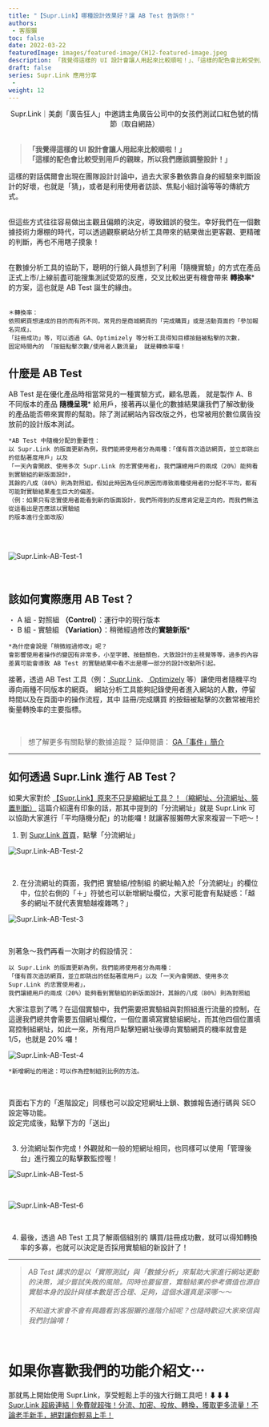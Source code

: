 ```yaml
---
title: "【Supr.Link】哪種設計效果好？讓 AB Test 告訴你！"
authors:
 - 客服獺
toc: false
date: 2022-03-22
featuredImage: images/featured-image/CH12-featured-image.jpeg
description: 「我覺得這樣的 UI 設計會讓人用起來比較順啦！」、「這樣的配色會比較受到用戶的親睞，所以應該調整設計！」，這樣的對話，你聽膩了嗎？
draft: false
series: Supr.Link 應用分享
 -
weight: 12
---
```


<center>Supr.Link｜美劇「廣告狂人」中邀請主角廣告公司中的女孩們測試口紅色號的情節（取自網路）</center>
<br>

> **「我覺得這樣的 UI 設計會讓人用起來比較順啦！」** <br>
**「這樣的配色會比較受到用戶的親睞，所以我們應該調整設計！」**

這樣的對話偶爾會出現在團隊設計討論中，過去大家多數依靠自身的經驗來判斷設計的好壞，也就是「猜」，或者是利用使用者訪談、焦點小組討論等等的傳統方式。
<br>
<br>

但這些方式往往容易做出主觀且偏頗的決定，導致錯誤的發生。幸好我們在一個數據技術力爆棚的時代，可以透過觀察網站分析工具帶來的結果做出更客觀、更精確的判斷，再也不用瞎子摸象！
<br>
<br>

在數據分析工具的協助下，聰明的行銷人員想到了利用「隨機實驗」的方式在產品正式上市/上線前盡可能搜集測試受眾的反應，交叉比較出更有機會帶來 **轉換率*** 的方案，這也就是 AB Test 誕生的緣由。
<br>
<br>

    ＊轉換率：
    依照網頁想達成的目的而有所不同，常見的是商城網頁的「完成購買」或是活動頁面的「參加報名完成」、
    「註冊成功」等，可以透過 GA、Optimizely 等分析工具得知目標按鈕被點擊的次數，
    固定時間內的 「按鈕點擊次數/使用者人數流量」 就是轉換率囉！

## 什麼是 AB Test

AB Test 是在優化產品時相當常見的一種實驗方式，顧名思義， 就是製作 A、B 不同版本的產品 **隨機呈現*** 給用戶，接著再以量化的數據結果讓我們了解改動後的產品能否帶來實際的幫助。除了測試網站內容改版之外，也常被用於數位廣告投放前的設計版本測試。

    *AB Test 中隨機分配的重要性：
    以 Supr.Link 的版面更新為例，我們能將使用者分為兩種：「僅有首次造訪網頁，並立即跳出的低黏著度用戶」以及
    「一天內會開啟、使用多次 Supr.Link 的忠實使用者」，我們讓總用戶的兩成（20%）能夠看到實驗組的新版面設計，
    其餘的八成（80%）則為對照組，假如此時因為任何原因而導致兩種使用者的分配不平均，都有可能對實驗結果產生巨大的偏差。
    （例：如果只有忠實使用者能看到新的版面設計，我們所得到的反應肯定是正向的，而我們無法從這看出是否應該以實驗組
    的版本進行全面改版）

<br>
<br>

![Supr.Link-AB-Test-1](/static/CH12/CH12PH02.jpeg)

<br>

## 該如何實際應用 AB Test？

・ A 組 - 對照組 **（Control）**：運行中的現行版本<br>
・ B 組 - 實驗組 **（Variation）**：稍微經過修改的**實驗新版***  
  
    *為什麼會說是「稍微經過修改」呢？
    會影響使用者操作的變因有非常多，小至字體、按鈕顏色，大致設計的主視覺等等，過多的內容
    差異可能會導致 AB Test 的實驗結果中看不出是哪一部分的設計改動所引起。

接著，透過 AB Test 工具（例：<a href="https://console.supr.link" target="_blank"> Supr.Link</a>、<a href="https://www.optimizely.com/" target="_blank"> Optimizely</a> 等）讓使用者隨機平均導向兩種不同版本的網頁。 網站分析工具能夠記錄使用者進入網站的人數，停留時間以及在頁面中的操作流程，其中 註冊/完成購買 的按鈕被點擊的次數常被用於衡量轉換率的主要指標。

<br>

> 想了解更多有關點擊的數據追蹤？ 延伸閱讀： <a href="https://support.google.com/analytics/answer/1033068?hl=zh-Hant#zippy=%2C%E6%9C%AC%E6%96%87%E5%85%A7%E5%AE%B9" target="_blank">GA「事件」簡介 </a>

---

## 如何透過 Supr.Link 進行 AB Test？

如果大家對於 <a href="https://davidtty990.github.io/posts/supr.link-tutorial/ch04/" target="_blank">【Supr.Link】原來不只是縮網址工具？！（縮網址、分流網址、裝置判斷）</a> 這篇介紹還有印象的話，那其中提到的「分流網址」就是 Supr.Link 可以協助大家進行「平均隨機分配」的功能囉！就讓客服獺帶大家來複習一下吧～！

1. 到 <a href="https://console.supr.link" target="_blank"> Supr.Link 首頁</a>，點擊「分流網址」

![Supr.Link-AB-Test-2](/static/CH12/CH12PH03.png)

<br>

2. 在分流網址的頁面，我們把 實驗組/控制組 的網址輸入於「分流網址」的欄位中，位於右側的「＋」符號也可以新增網址欄位，大家可能會有點疑惑：「越多的網址不就代表實驗越複雜嗎？」

![Supr.Link-AB-Test-3](/static/CH12/CH12PH04.png)

<br>

別著急～我們再看一次剛才的假設情況：

    以 Supr.Link 的版面更新為例，我們能將使用者分為兩種：
    「僅有首次造訪網頁，並立即跳出的低黏著度用戶」以及「一天內會開啟、使用多次 Supr.Link 的忠實使用者」，
    我們讓總用戶的兩成（20%）能夠看到實驗組的新版面設計，其餘的八成（80%）則為對照組

大家注意到了嗎？在這個實驗中，我們需要把實驗組與對照組進行流量的控制，在這邊我們總共會需要五個網址欄位，一個位置填寫實驗組網址，而其他四個位置填寫控制組網址，如此一來，所有用戶點擊短網址後導向實驗網頁的機率就會是 1/5，也就是 20% 囉！

![Supr.Link-AB-Test-4](/static/CH12/CH12PH05.png)

    *新增網址的用途：可以作為控制組別比例的方法。

<br>

頁面右下方的「進階設定」同樣也可以設定短網址上鎖、數據報告通行碼與 SEO 設定等功能。<br>
設定完成後，點擊下方的「送出」
<br>
<br>

3. 分流網址製作完成！外觀就和一般的短網址相同，也同樣可以使用「管理後台」進行獨立的點擊數監控喔！

![Supr.Link-AB-Test-5](/static/CH12/CH12PH06.png)

<br>

![Supr.Link-AB-Test-6](/static/CH12/CH12PH07.png)

<br>

4. 最後，透過 AB Test 工具了解兩個組別的 購買/註冊成功數，就可以得知轉換率的多寡，也就可以決定是否採用實驗組的新設計了！

---

> *AB Test 講求的是以「實際測試」與「數據分析」來幫助大家進行網站更動的決策，減少嘗試失敗的風險。同時也要留意，實驗結果的參考價值也源自實驗本身的設計與樣本數是否合理、足夠，這個水還真是深哪～～ <br><br>
不知道大家會不會有興趣看到客服獺的進階介紹呢？也隨時歡迎大家來信與我們討論唷！*

<br>

# 如果你喜歡我們的功能介紹文⋯
那就馬上開始使用 Supr.Link，享受輕鬆上手的強大行銷工具吧！⬇⬇⬇<br>
<a href="https://console.supr.link" target="_blank"> Supr.Link 超級連結｜免費就超強！分流、加密、投放、轉換，獲取更多流量！不論老手新手，絕對讓你輕易上手！</a>
<br>
<br>

